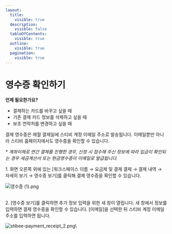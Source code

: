 ```yaml
---
layout:
  title:
    visible: true
  description:
    visible: false
  tableOfContents:
    visible: true
  outline:
    visible: true
  pagination:
    visible: true
---
```


# 영수증 확인하기

**언제 필요한가요?**

* 결제하는 카드를 바꾸고 싶을 때
* 기존 결제 카드 정보를 삭제하고 싶을 때
* 보조 연락처를 변경하고 싶을 때

&#x20;

결제 영수증은 매월 결제일에 스티비 계정 이메일 주소로 발송됩니다. 이메일뿐만 아니라 스티비 홈페이지에서도 영수증을 확인할 수 있습니다.

_\* 계좌이체로 연간 결제를 진행한 경우, 신청 시 접수해 주신 정보에 따라 입금이 확인되는 경우 세금계산서 또는 현금영수증이 이메일로 발급됩니다._

&#x20;

1\. 화면 오른쪽 위에 있는 \[워크스페이스 이름 → 요금제 및 결제 결제 → 결제 내역 → 자세히 보기 → 영수증 보기]를 클릭해 결제 영수증을 확인할 수 있습니다.

![영수증 (1).png](https://help.stibee.com/hc/article\_attachments/7880560044687)

\
2\. \[영수증 보기]를 클릭하면 추가 정보 입력을 위한 새 창이 열립니다. 새 창에서 정보를 입력하면 결제 영수증을 확인할 수 있습니다. \[이메일]을 선택한 뒤 스티비 계정 이메일 주소를 입력하면 됩니다.

![stibee-payment\_receipt\_2.png](https://help.stibee.com/hc/article\_attachments/5960799387919)\
